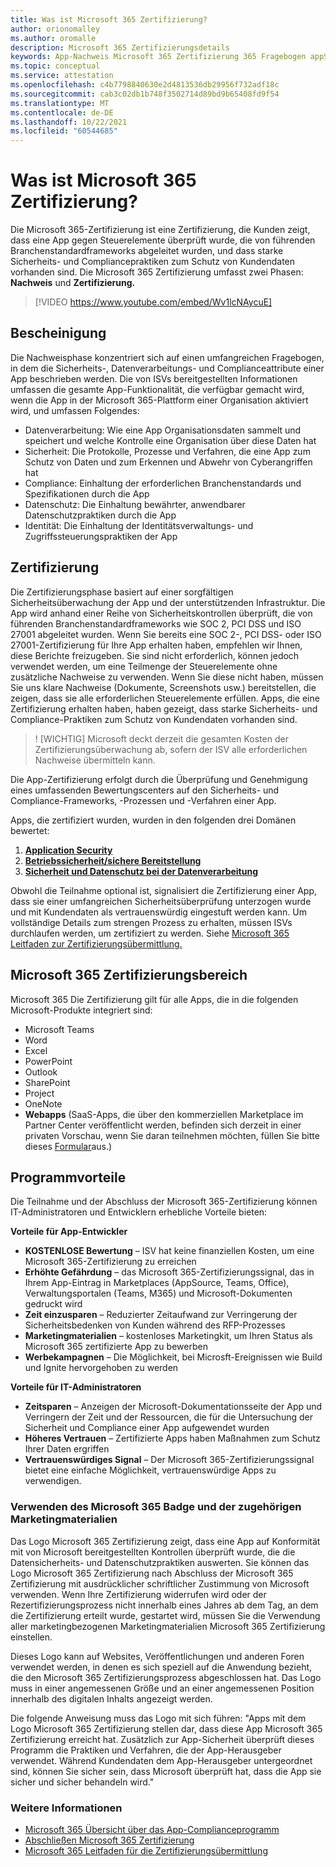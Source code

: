 ```yaml
---
title: Was ist Microsoft 365 Zertifizierung?
author: orionomalley
ms.author: oromalle
description: Microsoft 365 Zertifizierungsdetails
keywords: App-Nachweis Microsoft 365 Zertifizierung 365 Fragebogen appSource
ms.topic: conceptual
ms.service: attestation
ms.openlocfilehash: c4b7798840630e2d4813536db29956f732adf18c
ms.sourcegitcommit: cab3c02db1b748f3502714d89bd9b65408fd9f54
ms.translationtype: MT
ms.contentlocale: de-DE
ms.lasthandoff: 10/22/2021
ms.locfileid: "60544685"
---
```

# <a name="what-is-microsoft-365-certification"></a>Was ist Microsoft 365 Zertifizierung?

Die Microsoft 365-Zertifizierung ist eine Zertifizierung, die Kunden zeigt, dass eine App gegen Steuerelemente überprüft wurde, die von führenden Branchenstandardframeworks abgeleitet wurden, und dass starke Sicherheits- und Compliancepraktiken zum Schutz von Kundendaten vorhanden sind. Die Microsoft 365 Zertifizierung umfasst zwei Phasen: **Nachweis** und **Zertifizierung.**

>[!VIDEO https://www.youtube.com/embed/Wv1lcNAycuE]


## <a name="attestation"></a>Bescheinigung

Die Nachweisphase konzentriert sich auf einen umfangreichen Fragebogen, in dem die Sicherheits-, Datenverarbeitungs- und Complianceattribute einer App beschrieben werden. Die von ISVs bereitgestellten Informationen umfassen die gesamte App-Funktionalität, die verfügbar gemacht wird, wenn die App in der Microsoft 365-Plattform einer Organisation aktiviert wird, und umfassen Folgendes:

- Datenverarbeitung: Wie eine App Organisationsdaten sammelt und speichert und welche Kontrolle eine Organisation über diese Daten hat
- Sicherheit: Die Protokolle, Prozesse und Verfahren, die eine App zum Schutz von Daten und zum Erkennen und Abwehr von Cyberangriffen hat
- Compliance: Einhaltung der erforderlichen Branchenstandards und Spezifikationen durch die App
- Datenschutz: Die Einhaltung bewährter, anwendbarer Datenschutzpraktiken durch die App
- Identität: Die Einhaltung der Identitätsverwaltungs- und Zugriffssteuerungspraktiken der App


## <a name="certification"></a>Zertifizierung

Die Zertifizierungsphase basiert auf einer sorgfältigen Sicherheitsüberwachung der App und der unterstützenden Infrastruktur. Die App wird anhand einer Reihe von Sicherheitskontrollen überprüft, die von führenden Branchenstandardframeworks wie SOC 2, PCI DSS und ISO 27001 abgeleitet wurden. Wenn Sie bereits eine SOC 2-, PCI DSS- oder ISO 27001-Zertifizierung für Ihre App erhalten haben, empfehlen wir Ihnen, diese Berichte freizugeben. Sie sind nicht erforderlich, können jedoch verwendet werden, um eine Teilmenge der Steuerelemente ohne zusätzliche Nachweise zu verwenden. Wenn Sie diese nicht haben, müssen Sie uns klare Nachweise (Dokumente, Screenshots usw.) bereitstellen, die zeigen, dass sie alle erforderlichen Steuerelemente erfüllen. Apps, die eine Zertifizierung erhalten haben, haben gezeigt, dass starke Sicherheits- und Compliance-Praktiken zum Schutz von Kundendaten vorhanden sind. 

> ! [WICHTIG] Microsoft deckt derzeit die gesamten Kosten der Zertifizierungsüberwachung ab, sofern der ISV alle erforderlichen Nachweise übermitteln kann.

Die App-Zertifizierung erfolgt durch die Überprüfung und Genehmigung eines umfassenden Bewertungscenters auf den Sicherheits- und Compliance-Frameworks, -Prozessen und -Verfahren einer App. 

Apps, die zertifiziert wurden, wurden in den folgenden drei Domänen bewertet:
1.  [**Application Security**]( https://docs.microsoft.com/en-us/microsoft-365-app-certification/docs/certification-submission-guide#application-security)
1.  [**Betriebssicherheit/sichere Bereitstellung**]( https://docs.microsoft.com/en-us/microsoft-365-app-certification/docs/certification-submission-guide#operational-security)
1.  [**Sicherheit und Datenschutz bei der Datenverarbeitung**]( https://docs.microsoft.com/en-us/microsoft-365-app-certification/docs/certification-submission-guide#data-handling-security-and-privacy)

Obwohl die Teilnahme optional ist, signalisiert die Zertifizierung einer App, dass sie einer umfangreichen Sicherheitsüberprüfung unterzogen wurde und mit Kundendaten als vertrauenswürdig eingestuft werden kann. Um vollständige Details zum strengen Prozess zu erhalten, müssen ISVs durchlaufen werden, um zertifiziert zu werden. Siehe [Microsoft 365 Leitfaden zur Zertifizierungsübermittlung.](https://docs.microsoft.com/microsoft-365-app-certification/docs/certification-submission-guide)

## <a name="microsoft-365-certification-scope"></a>Microsoft 365 Zertifizierungsbereich

Microsoft 365 Die Zertifizierung gilt für alle Apps, die in die folgenden Microsoft-Produkte integriert sind:
- Microsoft Teams
- Word
- Excel
- PowerPoint
- Outlook
- SharePoint
- Project
- OneNote
- **Webapps** (SaaS-Apps, die über den kommerziellen Marketplace im Partner Center veröffentlicht werden, befinden sich derzeit in einer privaten Vorschau, wenn Sie daran teilnehmen möchten, füllen Sie bitte dieses [Formular](https://customervoice.microsoft.com/Pages/ResponsePage.aspx?id=v4j5cvGGr0GRqy180BHbR4cf3qxCU_RNtqjCSalFdSFUNDMzTVJKR0wzTEJRSFJVSk9OQUlOV0RJSyQlQCN0PWcu)aus.)

## <a name="program-benefits"></a>Programmvorteile
Die Teilnahme und der Abschluss der Microsoft 365-Zertifizierung können IT-Administratoren und Entwicklern erhebliche Vorteile bieten:

**Vorteile für App-Entwickler**
-   **KOSTENLOSE Bewertung** – ISV hat keine finanziellen Kosten, um eine Microsoft 365-Zertifizierung zu erreichen
-   **Erhöhte Gefährdung** – das Microsoft 365-Zertifizierungssignal, das in Ihrem App-Eintrag in Marketplaces (AppSource, Teams, Office), Verwaltungsportalen (Teams, M365) und Microsoft-Dokumenten gedruckt wird
-   **Zeit einzusparen** – Reduzierter Zeitaufwand zur Verringerung der Sicherheitsbedenken von Kunden während des RFP-Prozesses 
- **Marketingmaterialien** – kostenloses Marketingkit, um Ihren Status als Microsoft 365 zertifizierte App zu bewerben
- **Werbekampagnen** – Die Möglichkeit, bei Microsft-Ereignissen wie Build und Ignite hervorgehoben zu werden

**Vorteile für IT-Administratoren**
- **Zeitsparen** – Anzeigen der Microsoft-Dokumentationsseite der App und Verringern der Zeit und der Ressourcen, die für die Untersuchung der Sicherheit und Compliance einer App aufgewendet wurden 
-   **Höheres Vertrauen** – Zertifizierte Apps haben Maßnahmen zum Schutz Ihrer Daten ergriffen 
-   **Vertrauenswürdiges Signal** – Der Microsoft 365-Zertifizierungssignal bietet eine einfache Möglichkeit, vertrauenswürdige Apps zu verwendigen.


### <a name="using-the-microsoft-365-badge-and-associated-marketing-materials"></a>Verwenden des Microsoft 365 Badge und der zugehörigen Marketingmaterialien
Das Logo Microsoft 365 Zertifizierung zeigt, dass eine App auf Konformität mit von Microsoft bereitgestellten Kontrollen überprüft wurde, die die Datensicherheits- und Datenschutzpraktiken auswerten. Sie können das Logo Microsoft 365 Zertifizierung nach Abschluss der Microsoft 365 Zertifizierung mit ausdrücklicher schriftlicher Zustimmung von Microsoft verwenden. Wenn Ihre Zertifizierung widerrufen wird oder der Rezertifizierungsprozess nicht innerhalb eines Jahres ab dem Tag, an dem die Zertifizierung erteilt wurde, gestartet wird, müssen Sie die Verwendung aller marketingbezogenen Marketingmaterialien Microsoft 365 Zertifizierung einstellen. 

Dieses Logo kann auf Websites, Veröffentlichungen und anderen Foren verwendet werden, in denen es sich speziell auf die Anwendung bezieht, die den Microsoft 365 Zertifizierungsprozess abgeschlossen hat. Das Logo muss in einer angemessenen Größe und an einer angemessenen Position innerhalb des digitalen Inhalts angezeigt werden. 

Die folgende Anweisung muss das Logo mit sich führen: "Apps mit dem Logo Microsoft 365 Zertifizierung stellen dar, dass diese App Microsoft 365 Zertifizierung erreicht hat. Zusätzlich zur App-Sicherheit überprüft dieses Programm die Praktiken und Verfahren, die der App-Herausgeber verwendet. Während Kundendaten dem App-Herausgeber untergeordnet sind, können Sie sicher sein, dass Microsoft überprüft hat, dass die App sie sicher und sicher behandeln wird."


### <a name="learn-more"></a>Weitere Informationen
* [Microsoft 365 Übersicht über das App-Complianceprogramm](~/overview.md)  
* [Abschließen Microsoft 365 Zertifizierung](~/docs/certification.md)  
* [Microsoft 365 Leitfaden für die Zertifizierungsübermittlung](~/docs/certification-submission-guide.md)

